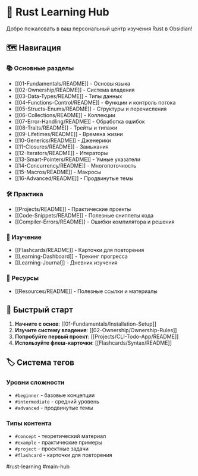 # 🦀 Rust Learning Hub

Добро пожаловать в ваш персональный центр изучения Rust в Obsidian!

## 🗺️ Навигация

### 📚 Основные разделы
- [[01-Fundamentals/README]] - Основы языка
- [[02-Ownership/README]] - Система владения  
- [[03-Data-Types/README]] - Типы данных
- [[04-Functions-Control/README]] - Функции и контроль потока
- [[05-Structs-Enums/README]] - Структуры и перечисления
- [[06-Collections/README]] - Коллекции
- [[07-Error-Handling/README]] - Обработка ошибок
- [[08-Traits/README]] - Трейты и типажи
- [[09-Lifetimes/README]] - Времена жизни
- [[10-Generics/README]] - Дженерики
- [[11-Closures/README]] - Замыкания
- [[12-Iterators/README]] - Итераторы
- [[13-Smart-Pointers/README]] - Умные указатели
- [[14-Concurrency/README]] - Многопоточность
- [[15-Macros/README]] - Макросы
- [[16-Advanced/README]] - Продвинутые темы

### 🛠️ Практика
- [[Projects/README]] - Практические проекты
- [[Code-Snippets/README]] - Полезные сниппеты кода
- [[Compiler-Errors/README]] - Ошибки компилятора и решения

### 🧠 Изучение
- [[Flashcards/README]] - Карточки для повторения
- [[Learning-Dashboard]] - Трекинг прогресса
- [[Learning-Journal]] - Дневник изучения

### 📖 Ресурсы
- [[Resources/README]] - Полезные ссылки и материалы

## 🎯 Быстрый старт

1. **Начните с основ**: [[01-Fundamentals/Installation-Setup]]
2. **Изучите систему владения**: [[02-Ownership/Ownership-Rules]]
3. **Попробуйте первый проект**: [[Projects/CLI-Todo-App/README]]
4. **Используйте флеш-карточки**: [[Flashcards/Syntax/README]]

## 🏷️ Система тегов

### Уровни сложности
- `#beginner` - базовые концепции
- `#intermediate` - средний уровень  
- `#advanced` - продвинутые темы

### Типы контента
- `#concept` - теоретический материал
- `#example` - практические примеры
- `#project` - проектные задачи
- `#flashcard` - карточки для повторения

#rust-learning #main-hub